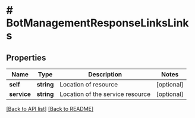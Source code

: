 # # BotManagementResponseLinksLinks

## Properties

Name | Type | Description | Notes
------------ | ------------- | ------------- | -------------
**self** | **string** | Location of resource | [optional] 
**service** | **string** | Location of the service resource | [optional] 


[[Back to API list]](../../README.md#endpoints) [[Back to README]](../../README.md)
